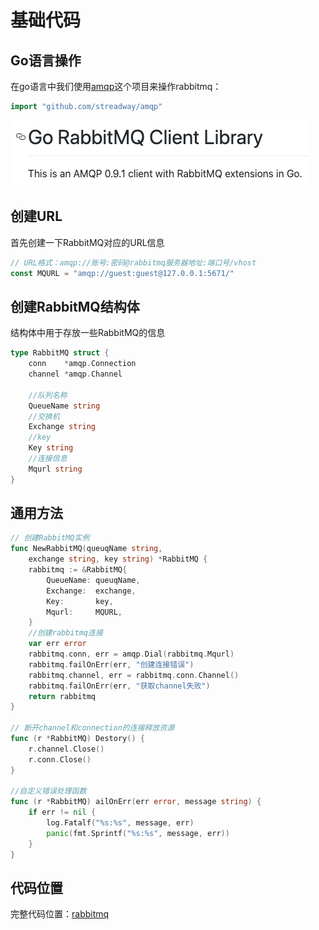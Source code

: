# 基础代码

## Go语言操作

在go语言中我们使用[amqp](https://github.com/streadway/amqp)这个项目来操作rabbitmq：

```go
import "github.com/streadway/amqp"
```

![](../../../.gitbook/assets/image%20%2812%29.png)

## 创建URL

首先创建一下RabbitMQ对应的URL信息

```go
// URL格式：amqp://账号:密码@rabbitmq服务器地址:端口号/vhost
const MQURL = "amqp://guest:guest@127.0.0.1:5671/"
```

## 创建RabbitMQ结构体

结构体中用于存放一些RabbitMQ的信息

```go
type RabbitMQ struct {
	conn    *amqp.Connection
	channel *amqp.Channel

	//队列名称
	QueueName string
	//交换机
	Exchange string
	//key
	Key string
	//连接信息
	Mqurl string
}
```

## 通用方法

```go
// 创建RabbitMQ实例
func NewRabbitMQ(queuqName string,
	exchange string, key string) *RabbitMQ {
	rabbitmq := &RabbitMQ{
		QueueName: queuqName,
		Exchange:  exchange,
		Key:       key,
		Mqurl:     MQURL,
	}
	//创建rabbitmq连接
	var err error
	rabbitmq.conn, err = amqp.Dial(rabbitmq.Mqurl)
	rabbitmq.failOnErr(err, "创建连接错误")
	rabbitmq.channel, err = rabbitmq.conn.Channel()
	rabbitmq.failOnErr(err, "获取channel失败")
	return rabbitmq
}

// 断开channel和connection的连接释放资源
func (r *RabbitMQ) Destory() {
	r.channel.Close()
	r.conn.Close()
}

//自定义错误处理函数
func (r *RabbitMQ) ailOnErr(err error, message string) {
	if err != nil {
		log.Fatalf("%s:%s", message, err)
		panic(fmt.Sprintf("%s:%s", message, err))
	}
}
```

## 代码位置

完整代码位置：[rabbitmq](https://github.com/Knowledge-Precipitation-Tribe/Distributed-and-Microservices/blob/master/rabbitmq-code/common/rabbitmq.go)

